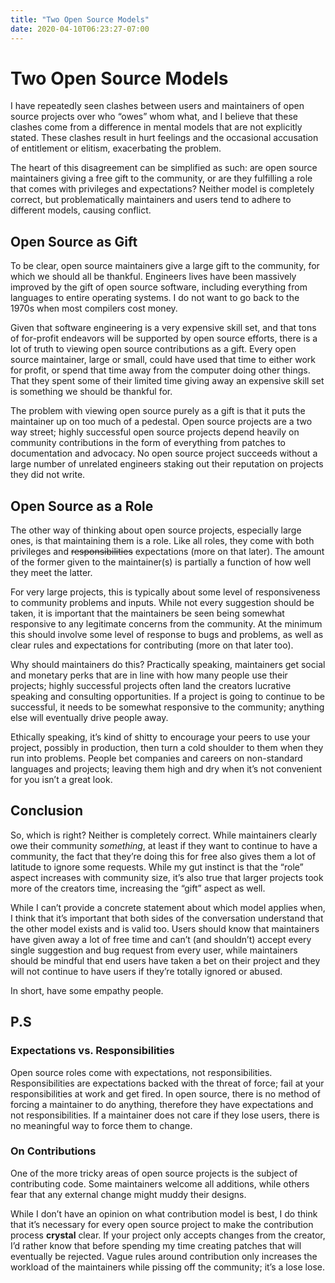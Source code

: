 ```yaml
---
title: "Two Open Source Models"
date: 2020-04-10T06:23:27-07:00
---
```


# Two Open Source Models

I have repeatedly seen clashes between users and maintainers of open source projects over who “owes” whom what, and I believe that these clashes come from a difference in mental models that are not explicitly stated. These clashes result in hurt feelings and the occasional accusation of entitlement or elitism, exacerbating the problem.

The heart of this disagreement can be simplified as such: are open source maintainers giving a free gift to the community, or are they fulfilling a role that comes with privileges and expectations? Neither model is completely correct, but problematically maintainers and users tend to adhere to different models, causing conflict.

## Open Source as Gift

To be clear, open source maintainers give a large gift to the community, for which we should all be thankful. Engineers lives have been massively improved by the gift of open source software, including everything from languages to entire operating systems. I do not want to go back to the 1970s when most compilers cost money.

Given that software engineering is a very expensive skill set, and that tons of for-profit endeavors will be supported by open source efforts, there is a lot of truth to viewing open source contributions as a gift. Every open source maintainer, large or small, could have used that time to either work for profit, or spend that time away from the computer doing other things. That they spent some of their limited time giving away an expensive skill set is something we should be thankful for.

The problem with viewing open source purely as a gift is that it puts the maintainer up on too much of a pedestal. Open source projects are a two way street; highly successful open source projects depend heavily on community contributions in the form of everything from patches to documentation and advocacy. No open source project succeeds without a large number of unrelated engineers staking out their reputation on projects they did not write.

## Open Source as a Role

The other way of thinking about open source projects, especially large ones, is that maintaining them is a role. Like all roles, they come with both privileges and ~~responsibilities~~ expectations (more on that later). The amount of the former given to the maintainer(s) is partially a function of how well they meet the latter.

For very large projects, this is typically about some level of responsiveness to community problems and inputs. While not every suggestion should be taken, it is important that the maintainers be seen being somewhat responsive to any legitimate concerns from the community. At the minimum this should involve some level of response to bugs and problems, as well as clear rules and expectations for contributing (more on that later too).

Why should maintainers do this? Practically speaking, maintainers get social and monetary perks that are in line with how many people use their projects; highly successful projects often land the creators lucrative speaking and consulting opportunities. If a project is going to continue to be successful, it needs to be somewhat responsive to the community; anything else will eventually drive people away.

Ethically speaking, it’s kind of shitty to encourage your peers to use your project, possibly in production, then turn a cold shoulder to them when they run into problems. People bet companies and careers on non-standard languages and projects; leaving them high and dry when it’s not convenient for you isn’t a great look.

## Conclusion

So, which is right? Neither is completely correct. While maintainers clearly owe their community _something_, at least if they want to continue to have a community, the fact that they’re doing this for free also gives them a lot of latitude to ignore some requests. While my gut instinct is that the “role” aspect increases with community size, it’s also true that larger projects took more of the creators time, increasing the “gift” aspect as well. 

While I can’t provide a concrete statement about which model applies when, I think that it’s important that both sides of the conversation understand that the other model exists and is valid too. Users should know that maintainers have given away a lot of free time and can’t (and shouldn’t) accept every single suggestion and bug request from every user, while maintainers should be mindful that end users have taken a bet on their project and they will not continue to have users if they’re totally ignored or abused.

In short, have some empathy people.

## P.S

### Expectations vs. Responsibilities

Open source roles come with expectations, not responsibilities. Responsibilities are expectations backed with the threat of force; fail at your responsibilities at work and get fired. In open source, there is no method of forcing a maintainer to do anything, therefore they have expectations and not responsibilities. If a maintainer does not care if they lose users, there is no meaningful way to force them to change.

### On Contributions

One of the more tricky areas of open source projects is the subject of contributing code. Some maintainers welcome all additions, while others fear that any external change might muddy their designs. 

While I don’t have an opinion on what contribution model is best, I do think that it’s necessary for every open source project to make the contribution process **crystal** clear. If your project only accepts changes from the creator, I’d rather know that before spending my time creating patches that will eventually be rejected. Vague rules around contribution only increases the workload of the maintainers while pissing off the community; it’s a lose lose. 

